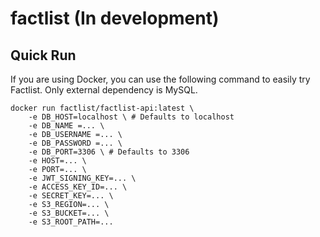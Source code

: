 # factlist (In development)


## Quick Run

If you are using Docker, you can use the following command to easily try Factlist. Only external dependency is MySQL.


```
docker run factlist/factlist-api:latest \
	-e DB_HOST=localhost \ # Defaults to localhost
	-e DB_NAME =... \
	-e DB_USERNAME =... \
	-e DB_PASSWORD =... \
	-e DB_PORT=3306 \ # Defaults to 3306
	-e HOST=... \
	-e PORT=... \
	-e JWT_SIGNING_KEY=... \
	-e ACCESS_KEY_ID=... \
	-e SECRET_KEY=... \
	-e S3_REGION=... \
	-e S3_BUCKET=... \
	-e S3_ROOT_PATH=...
```